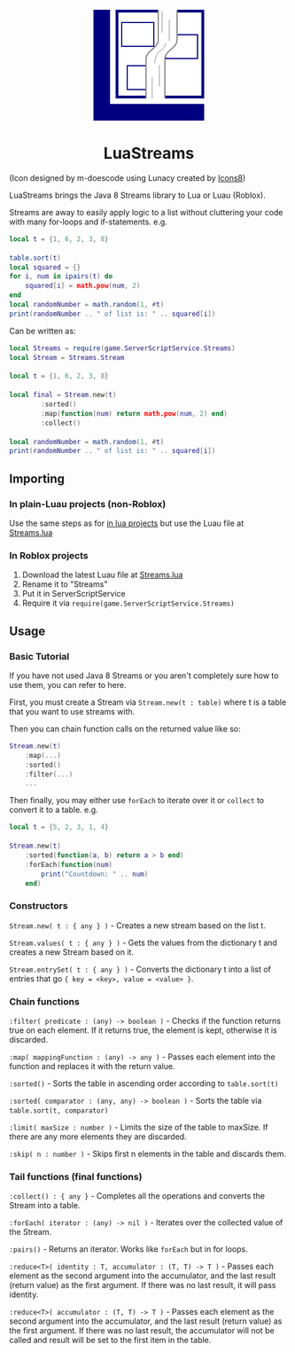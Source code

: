 <p align="center"><img src="https://github.com/m-doescode/LuaStreams/raw/master/docs/logo.png"></p>
<h1 align="center">LuaStreams</h1>

(Icon designed by m-doescode using Lunacy created by [Icons8](https://icons8.com/))

LuaStreams brings the Java 8 Streams library to Lua or Luau (Roblox).

Streams are away to easily apply logic to a list without cluttering your code with many for-loops and if-statements.
e.g.
```lua
local t = {1, 6, 2, 3, 8}

table.sort(t)
local squared = {}
for i, num in ipairs(t) do
	squared[i] = math.pow(num, 2)
end
local randomNumber = math.random(1, #t)
print(randomNumber .. " of list is: " .. squared[i]) 
```
Can be written as:
```lua
local Streams = require(game.ServerScriptService.Streams)
local Stream = Streams.Stream

local t = {1, 6, 2, 3, 8}

local final = Stream.new(t)
		:sorted()
		:map(function(num) return math.pow(num, 2) end)
		:collect()

local randomNumber = math.random(1, #t)
print(randomNumber .. " of list is: " .. squared[i]) 
```

## Importing
### In plain-Luau projects (non-Roblox)
Use the same steps as for [in lua projects](#in-lua-projects) but use the Luau file at [Streams.lua](https://github.com/m-doescode/LuaStreams/blob/master/Streams.lua)

### In Roblox projects
1. Download the latest Luau file at [Streams.lua](https://github.com/m-doescode/LuaStreams/blob/master/Streams.lua)
2. Rename it to "Streams"
3. Put it in ServerScriptService
4. Require it via ```require(game.ServerScriptService.Streams)```

## Usage
### Basic Tutorial
If you have not used Java 8 Streams or you aren't completely sure how to use them, you can refer to here.

First, you must create a Stream via `Stream.new(t : table)` where t is a table that you want to use streams with.

Then you can chain function calls on the returned value like so:
```lua
Stream.new(t)
	:map(...)
	:sorted()
	:filter(...)
	...
```
Then finally, you may either use `forEach` to iterate over it or `collect` to convert it to a table.
e.g.
```lua
local t = {5, 2, 3, 1, 4}

Stream.new(t)
	:sorted(function(a, b) return a > b end)
	:forEach(function(num)
		print("Countdown: " .. num)
	end)
```
### Constructors
`Stream.new( t : { any } )` - Creates a new stream based on the list t.

`Stream.values( t : { any } )` - Gets the values from the dictionary t and creates a new Stream based on it.

`Stream.entrySet( t : { any } )` - Converts the dictionary t into a list of entries that go `{ key = <key>, value = <value> }`.

### Chain functions
`:filter( predicate : (any) -> boolean )` - Checks if the function returns true on each element. If it returns true, the element is kept, otherwise it is discarded.

`:map( mappingFunction : (any) -> any )` - Passes each element into the function and replaces it with the return value.

`:sorted()` - Sorts the table in ascending order according to `table.sort(t)`

`:sorted( comparator : (any, any) -> boolean )` - Sorts the table via `table.sort(t, comparator)`

`:limit( maxSize : number )` - Limits the size of the table to maxSize. If there are any more elements they are discarded.

`:skip( n : number )` - Skips first n elements in the table and discards them.

### Tail functions (final functions)
`:collect() : { any }` - Completes all the operations and converts the Stream into a table.

`:forEach( iterator : (any) -> nil )` - Iterates over the collected value of the Stream.

`:pairs()` - Returns an iterator. Works like `forEach` but in for loops.

`:reduce<T>( identity : T, accumulator : (T, T) -> T )` - Passes each element as the second argument into the accumulator, and the last result (return value) as the first argument. If there was no last result, it will pass identity.

`:reduce<T>( accumulator : (T, T) -> T )` - Passes each element as the second argument into the accumulator, and the last result (return value) as the first argument. If there was no last result, the accumulator will not be called and result will be set to the first item in the table.